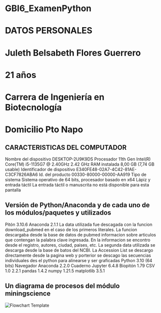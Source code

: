 # GBI6_ExamenPython
# DATOS PERSONALES 
# Juleth Belsabeth Flores Guerrero
#  21 años 
# Carrera de Ingeniería en Biotecnología
# Domicilio Pto Napo 
 
##  CARACTERISTICAS DEL COMPUTADOR 
Nombre del dispositivo	DESKTOP-2U9K9DS
Procesador	11th Gen Intel(R) Core(TM) i5-1135G7 @ 2.40GHz   2.42 GHz
RAM instalada	8,00 GB (7,74 GB usable)
Identificador de dispositivo	E340FE48-02A7-4C42-81AE-C3CF7826ABA6
Id. del producto	00330-80000-00000-AA919
Tipo de sistema	Sistema operativo de 64 bits, procesador basado en x64
Lápiz y entrada táctil	La entrada táctil o manuscrita no está disponible para esta pantalla


## Versión de Python/Anaconda y de cada uno de los módulos/paquetes y utilizados
Pitón 3.10.6
Anaconda 2.1.1
La data utilizada fue descagada con la funcion download_pubmed en el caso de los primeros literales. La funcion descargaba desde la base de datos de pubmed informacion sobre articulos que contengan la palabra clave ingresada. En la informacion se encontro desde el registro, autores, ciudad, paises, etc.
La segunda data utilizada se descarga desde la base de batos del NCBI. La Accession List se descargo directamente desde la pagina web y porterior se descago las secuencias individuales des el python para alinearse y ser graficadas
Python 3.10 (64 bits)
Navegador Anaconda 2.2.0
Cuaderno Jupyter 6.4.8
Biopitón 1.79
CSV 1.0
2.2.1
pandas 1.4.2
numpy 1.21.5
matplotlib 3.5.1

## Un diagrama de procesos del módulo miningscience

![Flowchart Template](https://user-images.githubusercontent.com/104948373/182838955-662df19b-7d3b-4f9a-91b0-622fbe5c42ed.jpg)

